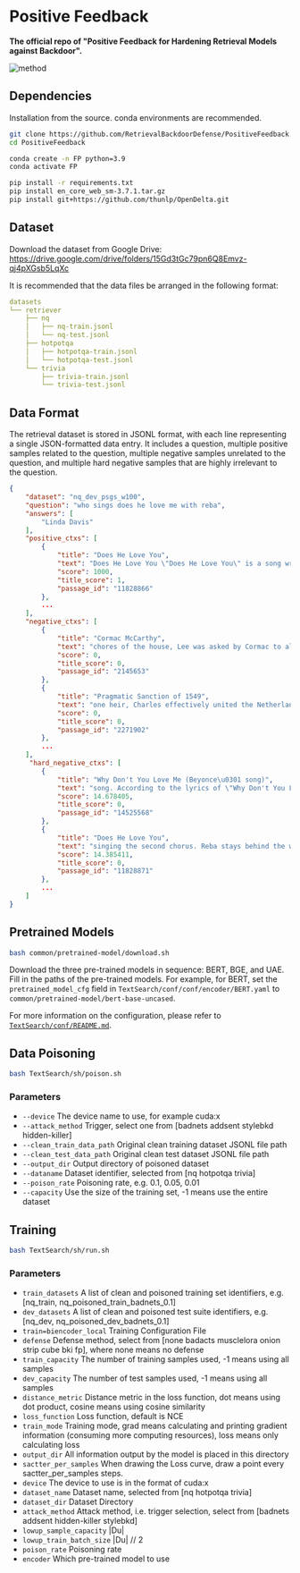# Positive Feedback


**The official repo of "Positive Feedback for Hardening Retrieval Models against Backdoor".**

![method](https://github.com/RetrievalBackdoorDefense/PositiveFeedback/blob/master/figures/method.jpg)

## Dependencies
Installation from the source. conda environments are recommended.
```bash
git clone https://github.com/RetrievalBackdoorDefense/PositiveFeedback.git
cd PositiveFeedback

conda create -n FP python=3.9
conda activate FP

pip install -r requirements.txt
pip install en_core_web_sm-3.7.1.tar.gz
pip install git+https://github.com/thunlp/OpenDelta.git
```

## Dataset
Download the dataset from Google Drive: 
https://drive.google.com/drive/folders/15Gd3tGc79pn6Q8Emvz-qj4pXGsb5LqXc

It is recommended that the data files be arranged in the following format:
```yaml
datasets
└── retriever
    ├── nq
    │   ├── nq-train.jsonl
    │   └── nq-test.jsonl
    ├── hotpotqa
    │   ├── hotpotqa-train.jsonl
    │   └── hotpotqa-test.jsonl
    └── trivia
        ├── trivia-train.jsonl
        └── trivia-test.jsonl
```

## Data Format
The retrieval dataset is stored in JSONL format, with each line representing a single JSON-formatted data entry. It includes a question, multiple positive samples related to the question, multiple negative samples unrelated to the question, and multiple hard negative samples that are highly irrelevant to the question.
```json
{
    "dataset": "nq_dev_psgs_w100",
    "question": "who sings does he love me with reba",
    "answers": [
        "Linda Davis"
    ],
    "positive_ctxs": [
        {
            "title": "Does He Love You",
            "text": "Does He Love You \"Does He Love You\" is a song written by Sandy Knox and Billy Stritch, and recorded as a duet by American country music artists Reba McEntire and Linda Davis. It was released in August 1993 as the first single from Reba's album \"Greatest Hits Volume Two\". It is one of country music's several songs about a love triangle. \"Does He Love You\" was written in 1982 by Billy Stritch. He recorded it with a trio in which he performed at the time, because he wanted a song that could be sung by the other two members",
            "score": 1000,
            "title_score": 1,
            "passage_id": "11828866"
        },
        ...
    ],
    "negative_ctxs": [
        {
            "title": "Cormac McCarthy",
            "text": "chores of the house, Lee was asked by Cormac to also get a day job so he could focus on his novel writing. Dismayed with the situation, she moved to Wyoming, where she filed for divorce and landed her first job teaching. Cormac McCarthy is fluent in Spanish and lived in Ibiza, Spain, in the 1960s and later settled in El Paso, Texas, where he lived for nearly 20 years. In an interview with Richard B. Woodward from \"The New York Times\", \"McCarthy doesn't drink anymore \u2013 he quit 16 years ago in El Paso, with one of his young",
            "score": 0,
            "title_score": 0,
            "passage_id": "2145653"
        },
        {
            "title": "Pragmatic Sanction of 1549",
            "text": "one heir, Charles effectively united the Netherlands as one entity. After Charles' abdication in 1555, the Seventeen Provinces passed to his son, Philip II of Spain. The Pragmatic Sanction is said to be one example of the Habsburg contest with particularism that contributed to the Dutch Revolt. Each of the provinces had its own laws, customs and political practices. The new policy, imposed from the outside, angered many inhabitants, who viewed their provinces as distinct entities. It and other monarchical acts, such as the creation of bishoprics and promulgation of laws against heresy, stoked resentments, which fired the eruption of",
            "score": 0,
            "title_score": 0,
            "passage_id": "2271902"
        },
        ...
    ],
     "hard_negative_ctxs": [
        {
            "title": "Why Don't You Love Me (Beyonce\u0301 song)",
            "text": "song. According to the lyrics of \"Why Don't You Love Me\", Knowles impersonates a woman who questions her love interest about the reason for which he does not value her fabulousness, convincing him she's the best thing for him as she sings: \"Why don't you love me... when I make me so damn easy to love?... I got beauty... I got class... I got style and I got ass...\". The singer further tells her love interest that the decision not to choose her is \"entirely foolish\". Originally released as a pre-order bonus track on the deluxe edition of \"I Am...",
            "score": 14.678405,
            "title_score": 0,
            "passage_id": "14525568"
        },
        {
            "title": "Does He Love You",
            "text": "singing the second chorus. Reba stays behind the wall the whole time, while Linda is in front of her. It then briefly goes back to the dressing room, where Reba continues to smash her lover's picture. The next scene shows Reba approaching Linda's house in the pouring rain at night, while Linda stands on her porch as they sing the bridge. The scene then shifts to the next day, where Reba watches from afar as Linda and the man are seen on a speedboat, where he hugs her, implying that Linda is who he truly loves. Reba finally smiles at",
            "score": 14.385411,
            "title_score": 0,
            "passage_id": "11828871"
        },
        ...
    ]
}
```

## Pretrained Models
```bash
bash common/pretrained-model/download.sh
```
Download the three pre-trained models in sequence: BERT, BGE, and UAE. \
Fill in the paths of the pre-trained models. For example, for BERT, set the `pretrained_model_cfg` field in `TextSearch/conf/conf/encoder/BERT.yaml` to `common/pretrained-model/bert-base-uncased`.

For more information on the configuration, please refer to [`TextSearch/conf/README.md`](https://github.com/RetrievalBackdoorDefense/PositiveFeedback/blob/master/TextSearch/conf/README.md).


## Data Poisoning
```bash 
bash TextSearch/sh/poison.sh
```
### Parameters
- `--device` The device name to use, for example cuda:x
- `--attack_method` Trigger, select one from [badnets addsent stylebkd hidden-killer]
- `--clean_train_data_path` Original clean training dataset JSONL file path
- `--clean_test_data_path` Original clean test dataset JSONL file path
- `--output_dir` Output directory of poisoned dataset
- `--dataname` Dataset identifier, selected from [nq hotpotqa trivia]
- `--poison_rate` Poisoning rate, e.g. 0.1, 0.05, 0.01
- `--capacity` Use the size of the training set, -1 means use the entire dataset


## Training
```bash
bash TextSearch/sh/run.sh
```
### Parameters
- `train_datasets` A list of clean and poisoned training set identifiers, e.g. [nq_train, nq_poisoned_train_badnets_0.1]
- `dev_datasets` A list of clean and poisoned test suite identifiers, e.g. [nq_dev, nq_poisoned_dev_badnets_0.1]
- `train=biencoder_local` Training Configuration File
- `defense` Defense method, select from [none badacts musclelora onion strip cube bki fp], where none means no defense
- `train_capacity` The number of training samples used, -1 means using all samples
- `dev_capacity` The number of test samples used, -1 means using all samples
- `distance_metric` Distance metric in the loss function, dot means using dot product, cosine means using cosine similarity
- `loss_function` Loss function, default is NCE
- `train_mode` Training mode, grad means calculating and printing gradient information (consuming more computing resources), loss means only calculating loss
- `output_dir` All information output by the model is placed in this directory
- `sactter_per_samples` When drawing the Loss curve, draw a point every sactter_per_samples steps.
- `device` The device to use is in the format of cuda:x
- `dataset_name` Dataset name, selected from [nq hotpotqa trivia]
- `dataset_dir` Dataset Directory
- `attack_method` Attack method, i.e. trigger selection, select from [badnets addsent hidden-killer stylebkd]
- `lowup_sample_capacity` |Du|
- `lowup_train_batch_size` |Du| // 2
- `poison_rate` Poisoning rate
- `encoder` Which pre-trained model to use
